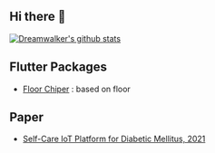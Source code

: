 ## Hi there 👋

[![Dreamwalker's github stats](https://github-readme-stats.vercel.app/api?username=JAICHANGPARK)](https://github.com/JAICHANGPARK/github-readme-stats)
<!--
**JAICHANGPARK/JAICHANGPARK** is a ✨ _special_ ✨ repository because its `README.md` (this file) appears on your GitHub profile.

Here are some ideas to get you started:

- 🔭 I’m currently working on ...
- 🌱 I’m currently learning ...
- 👯 I’m looking to collaborate on ...
- 🤔 I’m looking for help with ...
- 💬 Ask me about ...
- 📫 How to reach me: ...
- 😄 Pronouns: ...
- ⚡ Fun fact: ...
-->

## Flutter Packages
- [Floor Chiper](https://github.com/JAICHANGPARK/floor_chiper) : based on floor 

## Paper
- [Self-Care IoT Platform for Diabetic Mellitus, 2021](https://www.mdpi.com/2076-3417/11/5/2006)
